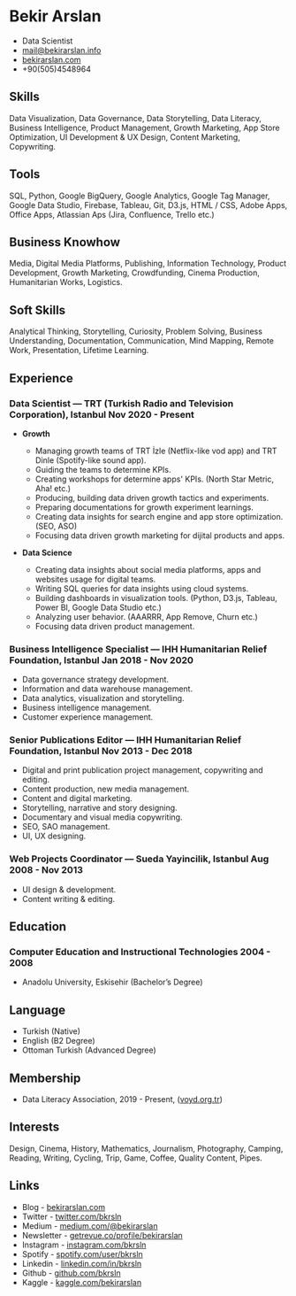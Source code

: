 # Bekir Arslan

- Data Scientist
- <mail@bekirarslan.info>
- [bekirarslan.com](bekirarslan.com )
- +90(505)4548964

## Skills
Data Visualization, Data Governance, Data Storytelling, Data Literacy, Business Intelligence, Product Management, Growth Marketing, App Store Optimization, UI Development & UX Design, Content Marketing, Copywriting.

## Tools
SQL, Python, Google BigQuery, Google Analytics, Google Tag Manager, Google Data Studio, Firebase, Tableau, Git, D3.js, HTML / CSS, Adobe Apps, Office Apps, Atlassian Aps (Jira, Confluence, Trello etc.)

## Business Knowhow
Media, Digital Media Platforms, Publishing, Information Technology, Product Development, Growth Marketing, Crowdfunding, Cinema Production, Humanitarian Works, Logistics.

## Soft Skills
Analytical Thinking, Storytelling, Curiosity, Problem Solving, Business Understanding, Documentation, Communication, Mind Mapping, Remote Work, Presentation, Lifetime Learning.

## Experience

### <span>Data Scientist — TRT (Turkish Radio and Television Corporation), Istanbul</span> <span>Nov 2020 - Present</span>

- **Growth**
    - Managing growth teams of TRT İzle (Netflix-like vod app) and TRT Dinle (Spotify-like sound app).
    - Guiding the teams to determine KPIs.
    - Creating workshops for determine apps' KPIs. (North Star Metric, Aha! etc.)
    - Producing, building data driven growth tactics and experiments.
    - Preparing documentations for growth experiment learnings.
    - Creating data insights for search engine and app store optimization. (SEO, ASO)
    - Focusing data driven growth marketing for dijital products and apps.

- **Data Science**
    - Creating data insights about social media platforms, apps and websites usage for digital teams.
    - Writing SQL queries for data insights using cloud systems.
    - Building dashboards in visualization tools. (Python, D3.js, Tableau, Power BI, Google Data Studio etc.)
    - Analyzing user behavior. (AAARRR, App Remove, Churn etc.)
    - Focusing data driven product management.

### <span>Business Intelligence Specialist — IHH Humanitarian Relief Foundation, Istanbul</span> <span>Jan 2018 - Nov 2020</span>

- Data governance strategy development.
- Information and data warehouse management.
- Data analytics, visualization and storytelling.
- Business intelligence management.
- Customer experience management.

### <span>Senior Publications Editor — IHH Humanitarian Relief Foundation, Istanbul</span> <span>Nov 2013 - Dec 2018</span>

- Digital and print publication project management, copywriting and editing.
- Content production, new media management.
- Content and digital marketing.
- Storytelling, narrative and story designing.
- Documentary and visual media copywriting.
- SEO, SAO management.
- UI, UX designing.

### <span>Web Projects Coordinator — Sueda Yayincilik, Istanbul</span> <span>Aug 2008 - Nov 2013</span>

- UI design & development.
- Content writing & editing.

## Education

### <span>Computer Education and Instructional Technologies</span> <span>2004 - 2008</span>

- Anadolu University, Eskisehir (Bachelor’s Degree)

## Language

- Turkish (Native) 
- English (B2 Degree)
- Ottoman Turkish (Advanced Degree)

## Membership

- Data Literacy Association, 2019 - Present, ([voyd.org.tr](voyd.org.tr))

## Interests

Design, Cinema, History, Mathematics, Journalism, Photography, Camping, Reading, Writing, Cycling, Trip, Game, Coffee, Quality Content, Pipes.

## Links

- Blog - [bekirarslan.com](bekirarslan.com )
- Twitter - [twitter.com/bkrsln](twitter.com/bkrsln ) 
- Medium - [medium.com/@bekirarslan](medium.com/@bekirarslan )
- Newsletter - [getrevue.co/profile/bekirarslan](getrevue.co/profile/bekirarslan )
- Instagram - [instagram.com/bkrsln](instagram.com/bkrsln )
- Spotify - [spotify.com/user/bkrsln](spotify.com/user/bkrsln )  
- Linkedin - [linkedin.com/in/bkrsln](linkedin.com/in/bkrsln )  
- Github - [github.com/bkrsln](github.com/bkrsln )
- Kaggle - [kaggle.com/bekirarslan](kaggle.com/bekirarslan )